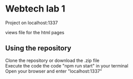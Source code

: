 # Webtech lab 1

Project on localhost:1337

views file for the html pages

## Using the repository

Clone the repository or download the .zip file   
Execute the code the code "npm run start" in your terminal   
Open your browser and enter "localhost:1337"
